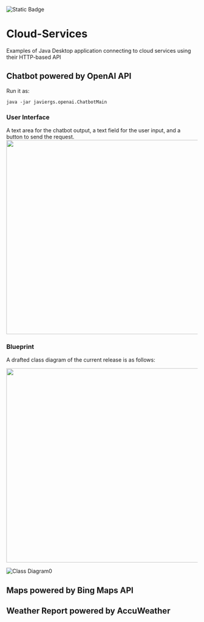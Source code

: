![Static Badge](https://img.shields.io/badge/author-javiergs-orange)

# Cloud-Services
Examples of Java Desktop application connecting to cloud services using their HTTP-based API


## Chatbot powered by OpenAI API
Run it as:
```
java -jar javiergs.openai.ChatbotMain
```

### User Interface
A text area for the chatbot output, a text field for the user input, and a button to send the request.
<img width="512" src="https://github.com/CSC308/Cloud-Services/assets/3814755/998616fb-8a7a-462e-820c-f6042e921587">

### Blueprint
A drafted class diagram of the current release is as follows:<br>

<img width="512" src="https://github.com/CSC308/Cloud-Services/assets/3814755/2dfbbe4e-66eb-40b0-8368-54ce54a86ef4">

![Class Diagram0](https://github.com/CSC308/Cloud-Services/assets/3814755/efc12e88-1fc8-496c-827c-2eeaa702eab8)

## Maps powered by Bing Maps API


## Weather Report powered by AccuWeather

